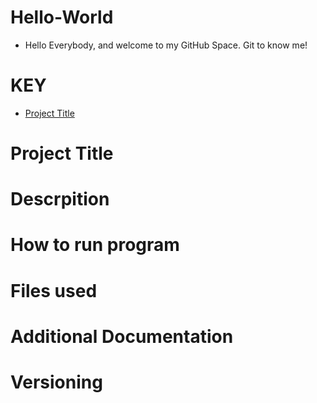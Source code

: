 # Hello-World
* Hello Everybody, and welcome to my GitHub Space. Git to know me!
# KEY
* [Project Title](#Project-Title)
# Project Title
# Descrpition
# How to run program
# Files used
# Additional Documentation
# Versioning
